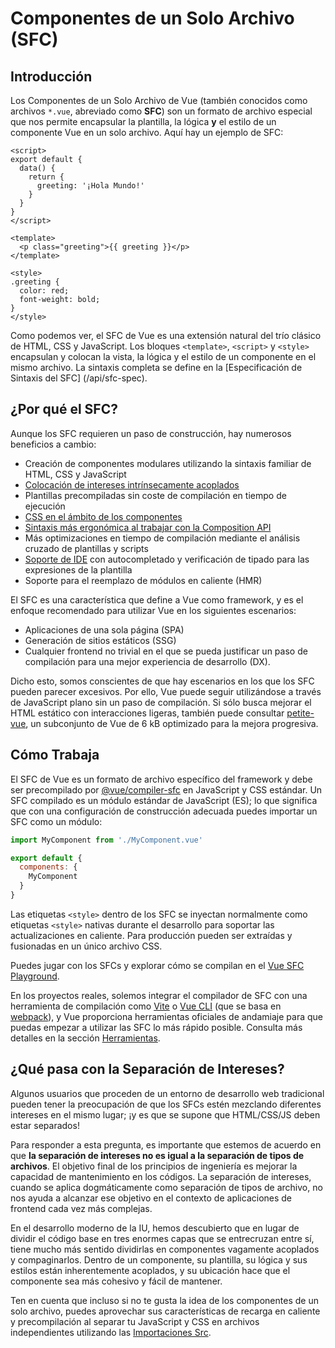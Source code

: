 # Componentes de un Solo Archivo (SFC)

## Introducción

Los Componentes de un Solo Archivo de Vue (también conocidos como archivos `*.vue`, abreviado como **SFC**) son un formato de archivo especial que nos permite encapsular la plantilla, la lógica **y** el estilo de un componente Vue en un solo archivo. Aquí hay un ejemplo de SFC:

```vue
<script>
export default {
  data() {
    return {
      greeting: '¡Hola Mundo!'
    }
  }
}
</script>

<template>
  <p class="greeting">{{ greeting }}</p>
</template>

<style>
.greeting {
  color: red;
  font-weight: bold;
}
</style>
```

Como podemos ver, el SFC de Vue es una extensión natural del trío clásico de HTML, CSS y JavaScript. Los bloques `<template>`, `<script>` y `<style>` encapsulan y colocan la vista, la lógica y el estilo de un componente en el mismo archivo. La sintaxis completa se define en la [Especificación de Sintaxis del SFC] (/api/sfc-spec).

## ¿Por qué el SFC?

Aunque los SFC requieren un paso de construcción, hay numerosos beneficios a cambio:

- Creación de componentes modulares utilizando la sintaxis familiar de HTML, CSS y JavaScript
- [Colocación de intereses intrínsecamente acoplados](#¿que-pasa-con-la-separacion-de-intereses)
- Plantillas precompiladas sin coste de compilación en tiempo de ejecución
- [CSS en el ámbito de los componentes](/api/sfc-css-features)
- [Sintaxis más ergonómica al trabajar con la Composition API](/api/sfc-script-setup)
- Más optimizaciones en tiempo de compilación mediante el análisis cruzado de plantillas y scripts
- [Soporte de IDE](/guide/scaling-up/tooling.html#soporte-para-ide) con autocompletado y verificación de tipado para las expresiones de la plantilla
- Soporte para el reemplazo de módulos en caliente (HMR)

El SFC es una característica que define a Vue como framework, y es el enfoque recomendado para utilizar Vue en los siguientes escenarios:

- Aplicaciones de una sola página (SPA)
- Generación de sitios estáticos (SSG)
- Cualquier frontend no trivial en el que se pueda justificar un paso de compilación para una mejor experiencia de desarrollo (DX).

Dicho esto, somos conscientes de que hay escenarios en los que los SFC pueden parecer excesivos. Por ello, Vue puede seguir utilizándose a través de JavaScript plano sin un paso de compilación. Si sólo busca mejorar el HTML estático con interacciones ligeras, también puede consultar [petite-vue](https://github.com/vuejs/petite-vue), un subconjunto de Vue de 6 kB optimizado para la mejora progresiva.

## Cómo Trabaja

El SFC de Vue es un formato de archivo específico del framework y debe ser precompilado por [@vue/compiler-sfc](https://github.com/vuejs/core/tree/main/packages/compiler-sfc) en JavaScript y CSS estándar. Un SFC compilado es un módulo estándar de JavaScript (ES); lo que significa que con una configuración de construcción adecuada puedes importar un SFC como un módulo:

```js
import MyComponent from './MyComponent.vue'

export default {
  components: {
    MyComponent
  }
}
```

Las etiquetas `<style>` dentro de los SFC se inyectan normalmente como etiquetas `<style>` nativas durante el desarrollo para soportar las actualizaciones en caliente. Para producción pueden ser extraídas y fusionadas en un único archivo CSS.

Puedes jugar con los SFCs y explorar cómo se compilan en el [Vue SFC Playground](https://sfc.vuejs.org/).

En los proyectos reales, solemos integrar el compilador de SFC con una herramienta de compilación como [Vite](https://vitejs.dev/) o [Vue CLI](http://cli.vuejs.org/) (que se basa en [webpack](https://webpack.js.org/)), y Vue proporciona herramientas oficiales de andamiaje para que puedas empezar a utilizar las SFC lo más rápido posible. Consulta más detalles en la sección [Herramientas](/guide/scaling-up/tooling).

## ¿Qué pasa con la Separación de Intereses?

Algunos usuarios que proceden de un entorno de desarrollo web tradicional pueden tener la preocupación de que los SFCs estén mezclando diferentes intereses en el mismo lugar; ¡y es que se supone que HTML/CSS/JS deben estar separados!

Para responder a esta pregunta, es importante que estemos de acuerdo en que **la separación de intereses no es igual a la separación de tipos de archivos**. El objetivo final de los principios de ingeniería es mejorar la capacidad de mantenimiento en los códigos. La separación de intereses, cuando se aplica dogmáticamente como separación de tipos de archivo, no nos ayuda a alcanzar ese objetivo en el contexto de aplicaciones de frontend cada vez más complejas.

En el desarrollo moderno de la IU, hemos descubierto que en lugar de dividir el código base en tres enormes capas que se entrecruzan entre sí, tiene mucho más sentido dividirlas en componentes vagamente acoplados y compaginarlos. Dentro de un componente, su plantilla, su lógica y sus estilos están inherentemente acoplados, y su ubicación hace que el componente sea más cohesivo y fácil de mantener.

Ten en cuenta que incluso si no te gusta la idea de los componentes de un solo archivo, puedes aprovechar sus características de recarga en caliente y precompilación al separar tu JavaScript y CSS en archivos independientes utilizando las [Importaciones Src](/api/sfc-spec.html#importaciones-src).
